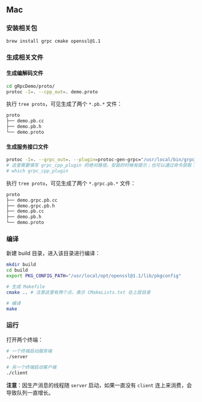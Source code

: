 ## Mac
### 安装相关包
```sh
brew install grpc cmake openssl@1.1
```

### 生成相关文件
#### 生成编解码文件
```sh
cd gRpcDemo/proto/
protoc -I=. --cpp_out=. demo.proto
```

执行 `tree proto`，可见生成了两个 `*.pb.*` 文件：
```txt
proto
├── demo.pb.cc
├── demo.pb.h
└── demo.proto
```

#### 生成服务接口文件
```sh
protoc -I=. --grpc_out=. --plugin=protoc-gen-grpc="/usr/local/bin/grpc_cpp_plugin" demo.proto
# 这里需要填写 grpc_cpp_plugin 的绝对路径。安装的时候有提示；也可以通过命令获取：
# which grpc_cpp_plugin
```

执行 `tree proto`，可见生成了两个 `*.grpc.pb.*` 文件：
```txt
proto
├── demo.grpc.pb.cc
├── demo.grpc.pb.h
├── demo.pb.cc
├── demo.pb.h
└── demo.proto
```

### 编译
新建 build 目录，进入该目录进行编译：
```sh
mkdir build
cd build
export PKG_CONFIG_PATH="/usr/local/opt/openssl@1.1/lib/pkgconfig"

# 生成 Makefile
cmake .. # 注意这里有两个点，表示 CMakeLists.txt 在上层目录

# 编译
make
```

### 运行
打开两个终端：
```sh
# 一个终端启动服务端
./server
```

```sh
# 另一个终端启动客户端
./client
```

**注意**：因生产消息的线程随 `server` 启动，如果一直没有 `client` 连上来消费，会导致队列一直增长。
